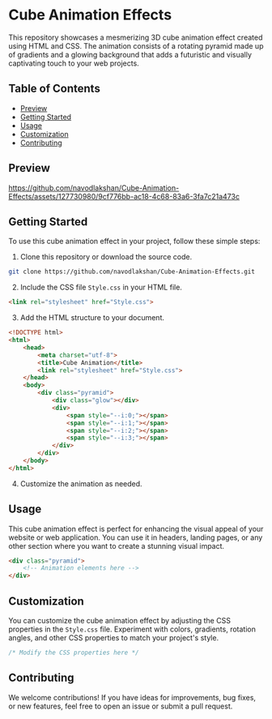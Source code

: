 # Cube Animation Effects

This repository showcases a mesmerizing 3D cube animation effect created using HTML and CSS. The animation consists of a rotating pyramid made up of gradients and a glowing background that adds a futuristic and visually captivating touch to your web projects.

## Table of Contents
- [Preview](#Preview)
- [Getting Started](#getting-started)
- [Usage](#usage)
- [Customization](#customization)
- [Contributing](#contributing)

## Preview

https://github.com/navodlakshan/Cube-Animation-Effects/assets/127730980/9cf776bb-ac18-4c68-83a6-3fa7c21a473c

## Getting Started

To use this cube animation effect in your project, follow these simple steps:

1. Clone this repository or download the source code.

```bash
git clone https://github.com/navodlakshan/Cube-Animation-Effects.git
```

2. Include the CSS file `Style.css` in your HTML file.

```html
<link rel="stylesheet" href="Style.css">
```

3. Add the HTML structure to your document.

```html
<!DOCTYPE html>
<html>
    <head>
        <meta charset="utf-8">
        <title>Cube Animation</title>
        <link rel="stylesheet" href="Style.css">
    </head>
    <body>
        <div class="pyramid">
            <div class="glow"></div>
            <div>
                <span style="--i:0;"></span>
                <span style="--i:1;"></span>
                <span style="--i:2;"></span>
                <span style="--i:3;"></span>
            </div>
        </div>
    </body>
</html>
```

4. Customize the animation as needed.

## Usage

This cube animation effect is perfect for enhancing the visual appeal of your website or web application. You can use it in headers, landing pages, or any other section where you want to create a stunning visual impact.

```html
<div class="pyramid">
    <!-- Animation elements here -->
</div>
```

## Customization

You can customize the cube animation effect by adjusting the CSS properties in the `Style.css` file. Experiment with colors, gradients, rotation angles, and other CSS properties to match your project's style.

```css
/* Modify the CSS properties here */
```

## Contributing

We welcome contributions! If you have ideas for improvements, bug fixes, or new features, feel free to open an issue or submit a pull request.
